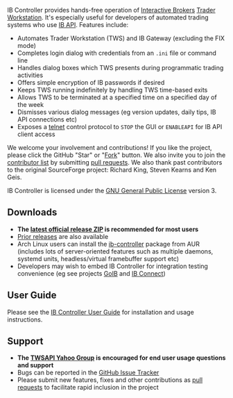 IB Controller provides hands-free operation of
[Interactive Brokers](https://www.interactivebrokers.com)
[Trader Workstation](http://www.interactivebrokers.com/en/pagemap/pagemap_APISolutions.php).
It's especially useful for developers of automated trading systems who use
[IB API](http://interactivebrokers.github.io). Features include:

* Automates Trader Workstation (TWS) and IB Gateway (excluding the FIX mode)
* Completes login dialog with credentials from an ``.ini`` file or command line
* Handles dialog boxes which TWS presents during programmatic trading activities
* Offers simple encryption of IB passwords if desired
* Keeps TWS running indefinitely by handling TWS time-based exits
* Allows TWS to be terminated at a specified time on a specified day of the week
* Dismisses various dialog messages (eg version updates, daily tips, IB API
  connections etc)
* Exposes a [telnet](http://en.wikipedia.org/wiki/Telnet) control protocol to
  ``STOP`` the GUI or ``ENABLEAPI`` for IB API client access

We welcome your involvement and contributions! If you like the project, please
click the GitHub "Star" or "[Fork](../../fork)" button. We also invite you to
join the [contributor list](../../graphs/contributors) by submitting
[pull requests](../../pulls). We also thank past contributors to the original
SourceForge project: Richard King, Steven Kearns and Ken Geis.

IB Controller is licensed under the
[GNU General Public License](http://www.gnu.org/licenses/gpl.html) version 3.

Downloads
---------
* **The [latest official release ZIP](https://github.com/ib-controller/ib-controller/releases/latest)
  is recommended for most users**
* [Prior releases](https://github.com/ib-controller/ib-controller/releases) are
  also available
* Arch Linux users can install the
  [ib-controller](https://aur.archlinux.org/packages/ib-controller/) package
  from AUR (includes lots of server-oriented features such as multiple daemons,
  systemd units, headless/virtual framebuffer support etc)
* Developers may wish to embed IB Controller for integration testing convenience
  (eg see projects
  [GoIB](https://github.com/gofinance/ib/testserver) and
  [IB Connect](https://github.com/benalexau/ibconnect/testserver))

User Guide
----------
Please see the [IB Controller User Guide](userguide.md) for installation and
usage instructions.

Support
-------
* **The [TWSAPI Yahoo Group](https://groups.yahoo.com/neo/groups/TWSAPI/info)
  is encouraged for end user usage questions and support**
* Bugs can be reported in the
  [GitHub Issue Tracker](https://groups.yahoo.com/neo/groups/TWSAPI/info)
* Please submit new features, fixes and other contributions as
  [pull requests](../../pulls) to facilitate rapid inclusion in the project
